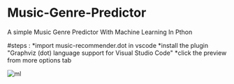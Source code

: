 # Music-Genre-Predictor

A simple Music Genre Predictor With Machine Learning In Pthon

#steps :
  *import music-recommender.dot in vscode
  *install the plugin "Graphviz (dot) language support for Visual Studio Code"
  *click the preview from more options tab

![ml](https://user-images.githubusercontent.com/56753185/144876545-4f6720a6-24de-4cbb-bd49-088c7c019c49.png)
